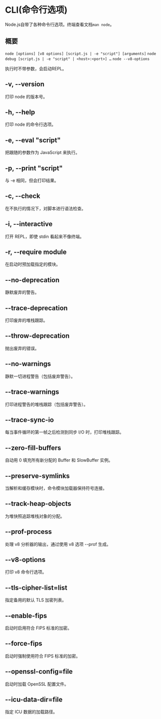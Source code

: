 # CLI(命令行选项)
Node.js自带了各种命令行选项。终端查看文档`man node`。

## 概要
`node [options] [v8 options] [script.js | -e "script"] [arguments]`
`node debug [script.js | -e "script" | <host>:<port>] …`
`node --v8-options`

执行时不带参数，会启动REPL。

## -v, --version
打印 node 的版本号。

## -h, --help
打印 node 的命令行选项。

## -e, --eval "script"
把跟随的参数作为 JavaScript 来执行。

## -p, --print "script"
与 -e 相同，但会打印结果。

## -c, --check
在不执行的情况下，对脚本进行语法检查。

## -i, --interactive
打开 REPL，即使 stdin 看起来不像终端。

## -r, --require module
在启动时预加载指定的模块。

## --no-deprecation
静默废弃的警告。

## --trace-deprecation
打印废弃的堆栈跟踪。

## --throw-deprecation
抛出废弃的错误。

## --no-warnings
静默一切进程警告（包括废弃警告）。

## --trace-warnings
打印进程警告的堆栈跟踪（包括废弃警告）。

## --trace-sync-io
每当事件循环的第一帧之后检测到同步 I/O 时，打印堆栈跟踪。

## --zero-fill-buffers
自动用 0 填充所有新分配的 Buffer 和 SlowBuffer 实例。

## --preserve-symlinks
当解析和缓存模块时，命令模块加载器保持符号连接。

## --track-heap-objects
为堆快照追踪堆栈对象的分配。

## --prof-process
处理 v8 分析器的输出，通过使用 v8 选项 --prof 生成。

## --v8-options
打印 v8 命令行选项。

## --tls-cipher-list=list
指定备用的默认 TLS 加密列表。

## --enable-fips
启动时启用符合 FIPS 标准的加密。

## --force-fips
启动时强制使用符合 FIPS 标准的加密。

## --openssl-config=file
启动时加载 OpenSSL 配置文件。

## --icu-data-dir=file
指定 ICU 数据的加载路径。
